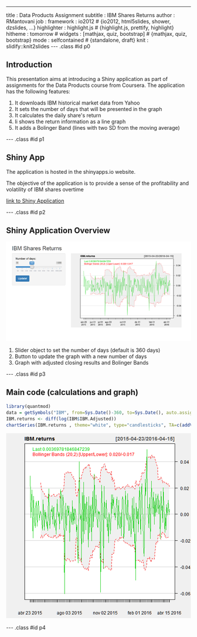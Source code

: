 ---
title       : Data Products Assignment 
subtitle    : IBM Shares Returns
author      : RMantovani 
job         : 
framework   : io2012        # {io2012, html5slides, shower, dzslides, ...}
highlighter : highlight.js  # {highlight.js, prettify, highlight}
hitheme     : tomorrow      # 
widgets     : [mathjax, quiz, bootstrap]  # {mathjax, quiz, bootstrap}
mode        : selfcontained # {standalone, draft}
knit        : slidify::knit2slides
--- .class #id p0

## Introduction

This presentation aims at introducing a Shiny application as part of assignments for the Data Products course from Coursera. The application has the following features:

1. It downloads IBM historical market data from Yahoo
2. It sets the number of days that will be presented in the graph 
3. It calculates the daily share's return
4. Ii shows the return information as a line graph
5. It adds a Bolinger Band (lines with two SD from the moving average)

--- .class #id p1

## Shiny App

The application is hosted in the shinyapps.io website. 

The objective of the application is to provide a sense of the profitability and volatility of IBM shares overtime  

[link to Shiny Application]( https://rcmantovani.shinyapps.io/IBMReturns) 

--- .class #id p2

## Shiny Application Overview 

![shinyapp](pic.png)

1. Slider object to set the number of days (default is 360 days)
2. Button to update the graph with a new number of days 
3. Graph with adjusted closing results and Bolinger Bands 

--- .class #id p3
 
## Main code (calculations and graph) 


```r
library(quantmod)
data = getSymbols("IBM", from=Sys.Date()-360, to=Sys.Date(), auto.assign=TRUE)
IBM.returns <- diff(log(IBM$IBM.Adjusted))
chartSeries(IBM.returns , theme="white", type="candlesticks", TA=c(addVo(),addBBands())) 
```

![plot of chunk unnamed-chunk-1](figure/unnamed-chunk-1-1.png)

--- .class #id p4
  


